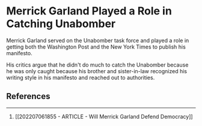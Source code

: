 # Merrick Garland Played a Role in Catching Unabomber 
Merrick Garland served on the Unabomber task force and played a role in getting both the Washington Post and the New York Times to publish his manifesto.

His critics argue that he didn't do much to catch the Unabomber because he was only caught because his brother and sister-in-law recognized his writing style in his manifesto and reached out to authorities.

## References
---
1. [[202207061855 - ARTICLE - Will Merrick Garland Defend Democracy]]
